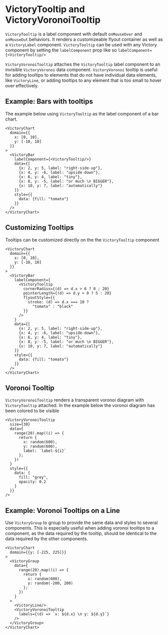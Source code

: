 VictoryTooltip and VictoryVoronoiTooltip
=============

`VictoryTooltip` is a label component with default `onMouseOver` and `onMouseOut` behaviors. It renders a customizeable flyout container as well as
a `VictoryLabel` component. `VictoryTooltip` can be used with any Victory component by setting the `labelComponent` prop like so `labelComponent={<VictoryTooltip/>`

`VictoryVoronoiTooltip` attaches the `VictoryTooltip` label component to an invisible `VictoryVoronoi` data component. `VictoryVoronoi` tooltip is useful for adding tooltips to elements that do not have individual data elements, like `VictoryLine`, or adding tooltips to any element that is too small to hover over effectively. 

## Example: Bars with tooltips

The example below using `VictoryTooltip` as the label component of a bar chart.

```playground
<VictoryChart
  domain={{
    x: [0, 10],
    y: [-10, 10]
  }}
>
  <VictoryBar
    labelComponent={<VictoryTooltip/>}
    data={[
      {x: 2, y: 5, label: "right-side-up"},
      {x: 4, y: -6, label: "upside-down"},
      {x: 6, y: 4, label: "tiny"},
      {x: 8, y: -5, label: "or much \n BIGGER"},
      {x: 10, y: 7, label: "automatically"}
    ]}
    style={{
      data: {fill: "tomato"}
    }}
  /> 
</VictoryChart> 
```

## Customizing Tooltips

Tooltips can be customized directly on the the `VictoryTooltip` component

```playground
<VictoryChart
  domain={{
    x: [0, 10],
    y: [-10, 10]
  }}
>
  <VictoryBar
    labelComponent={
      <VictoryTooltip
        cornerRadius={(d) => d.x > 6 ? 0 : 20}
        pointerLength={(d) => d.y > 0 ? 5 : 20}
        flyoutStyle={{
          stroke: (d) => d.x === 10 ? 
            "tomato" : "black"
        }}
      />
    }
    data={[
      {x: 2, y: 5, label: "right-side-up"},
      {x: 4, y: -6, label: "upside-down"},
      {x: 6, y: 4, label: "tiny"},
      {x: 8, y: -5, label: "or much \n BIGGER"},
      {x: 10, y: 7, label: "automatically"}
    ]}
    style={{
      data: {fill: "tomato"}
    }}
  /> 
</VictoryChart> 
```

## Voronoi Tooltip

`VictoryVoronoiTooltip` renders a transparent voronoi diagram with `VictoryTooltip` attached. In the example below the voronoi diagram has been colored to be visible

```playground
<VictoryVoronoiTooltip
  size={30}
  data={
    range(20).map((i) => {
      return {
        x: random(600),
        y: random(600),
        label: `label-${i}`
      };
    })
  }
  style={{
    data: {
      fill: "grey", 
      opacity: 0.2
    }
  }}
/>  
```

## Example: Voronoi Tooltips on a Line

Use `VictoryGroup` to group to provide the same data and styles to several components. This is especially useful when adding voronoi tooltips to a component, as the data required by the tooltip, should be identical to the data required by the other components.

```playground
<VictoryChart
  domain={{y: [-225, 225]}}
>
  <VictoryGroup
    data={
      range(20).map((i) => {
        return {
          x: random(600),
          y: random(-200, 200)
        };
      })
    }
  >
    <VictoryLine/>
    <VictoryVoronoiTooltip
      labels={(d) => `x: ${d.x} \n y: ${d.y}`}
    />
  </VictoryGroup>
</VictoryChart>
```
